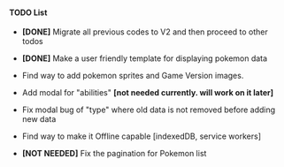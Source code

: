 #### TODO List

- **[DONE]** Migrate all previous codes to V2 and then proceed to other todos

- **[DONE]** Make a user friendly template for displaying pokemon data

- Find way to add pokemon sprites and Game Version images.

- Add modal for "abilities" **[not needed currently. will work on it later]**

- Fix modal bug of "type" where old data is not removed before adding new data

- Find way to make it Offline capable [indexedDB, service workers]

- **[NOT NEEDED]** Fix the pagination for Pokemon list 
